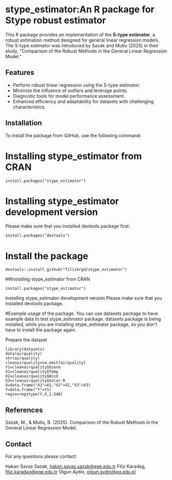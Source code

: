 # stype_estimator:An R package for Stype robust estimator
This R package provides an implementation of the **S-type estimator**, a robust estimation method designed for general linear regression models. The S-type estimator was introduced by Sazak and Mutlu (2025) in their study, "Comparison of the Robust Methods in the General Linear Regression Model."

## Features
- Perform robust linear regression using the S-type estimator.
- Minimize the influence of outliers and leverage points.
- Diagnostic tools for model performance assessment.
- Enhanced efficiency and adaptability for datasets with challenging characteristics.

## Installation
To install the package from GitHub, use the following command:


# Installing stype_estimator from CRAN
```
install.packages("stype_estimator")
```
# Installing stype_estimator development version
Please make sure that you installed devtools package first:
```
install.packages("devtools")
```

# Install the package
```
devtools::install_github("filizkrgd/stype_estimator")
```
##Installing stype_estimator from CRAN
```
install.packages("stype_estimator")
```
Installing stype_estimator development version
Please make sure that you installed devtools package.


#Example usage of the package.
You can use datasets package to have example data to test stype_estimator package. 
datasets package is being installed, while you are installing stype_estimator package, so you don't have to install the package again.

Prepare the dataset
```
library(datasets)
data(airquality)
str(airquality)
cleanairquality=na.omit(airquality)
Y1=cleanairquality$Ozone
X1=cleanairquality$Temp
X2=cleanairquality$Wind
X3=cleanairquality$Solar.R
X=data.frame("X1"=X1,"X2"=X2,"X3"=X3)
Y=data.frame("Y"=Y1)
regsx=regstype(Y,X,1.548)
```

## References
Sazak, M., & Mutlu, B. (2025). Comparison of the Robust Methods in the General Linear Regression Model.

## Contact
For any questions please contact:

Hakan Savas Sazak, hakan.savas.sazak@ege.edu.tr
Filiz Karadag, filiz.karadag@ege.edu.tr
Olgun Aydin, olgun.aydin@pg.edu.pl
